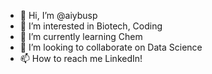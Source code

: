 - 👋 Hi, I’m @aiybusp
- 👀 I’m interested in Biotech, Coding
- 🌱 I’m currently learning Chem
- 💞️ I’m looking to collaborate on Data Science
- 📫 How to reach me LinkedIn!

<!---
aiybusp/aiybusp is a ✨ special ✨ repository because its `README.md` (this file) appears on your GitHub profile.
You can click the Preview link to take a look at your changes.
--->
